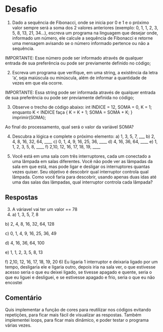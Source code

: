 # Desafio

1) Dado a sequência de Fibonacci, onde se inicia por 0 e 1 e o próximo valor sempre será a soma dos 2 valores anteriores (exemplo: 0, 1, 1, 2, 3, 5, 8, 13, 21, 34...), escreva um programa na linguagem que desejar onde, informado um número, ele calcule a sequência de Fibonacci e retorne uma mensagem avisando se o número informado pertence ou não a sequência.

IMPORTANTE: Esse número pode ser informado através de qualquer entrada de sua preferência ou pode ser previamente definido no código;

2) Escreva um programa que verifique, em uma string, a existência da letra ‘a’, seja maiúscula ou minúscula, além de informar a quantidade de vezes em que ela ocorre.

IMPORTANTE: Essa string pode ser informada através de qualquer entrada de sua preferência ou pode ser previamente definida no código;

3) Observe o trecho de código abaixo: int INDICE = 12, SOMA = 0, K = 1; enquanto K < INDICE faça { K = K + 1; SOMA = SOMA + K; } imprimir(SOMA);

Ao final do processamento, qual será o valor da variável SOMA?

4) Descubra a lógica e complete o próximo elemento:
a) 1, 3, 5, 7, ___
b) 2, 4, 8, 16, 32, 64, ____
c) 0, 1, 4, 9, 16, 25, 36, ____
d) 4, 16, 36, 64, ____
e) 1, 1, 2, 3, 5, 8, ____
f) 2,10, 12, 16, 17, 18, 19, ____

5) Você está em uma sala com três interruptores, cada um conectado a uma lâmpada em salas diferentes. Você não pode ver as lâmpadas da sala em que está, mas pode ligar e desligar os interruptores quantas vezes quiser. Seu objetivo é descobrir qual interruptor controla qual lâmpada. Como você faria para descobrir, usando apenas duas idas até uma das salas das lâmpadas, qual interruptor controla cada lâmpada?  

## Respostas
3) A váriavel vai ter um valor == 78
4) a) 1, 3, 5, 7, 8
   
  b) 2, 4, 8, 16, 32, 64, 128
  
  c) 0, 1, 4, 9, 16, 25, 36, 49
  
  d) 4, 16, 36, 64, 100
  
  e) 1, 1, 2, 3, 5, 8, 13
  
  f) 2,10, 12, 16, 17, 18, 19, 20
6) Eu ligaria 1 interruptor e deixaria ligado por um tempo, desligaria ele e ligaria outro, depois iria na sala ver, o que estivesse acesso seria o que eu deixei ligado, se tivesse apagado e quente, seria o que eu liguei e desliguei, e se estivesse apagado e frio, seria o que eu não encostei
## Comentário

Quis implementar a função de cores para reutilizar nos códigos evitando repetições, para ficar mais fácil de visualizar as respostas. Também implementei loops, para ficar mais dinâmico, e poder testar o programa várias vezes.
